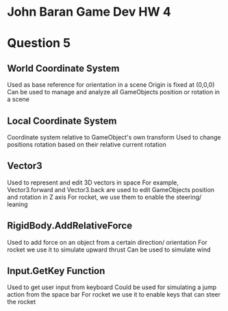 # John Baran Game Dev HW 4

# Question 5

## World Coordinate System
Used as base reference for orientation in a scene
Origin is fixed at (0,0,0)
Can be used to manage and analyze all GameObjects position or rotation in a scene <br>

## Local Coordinate System
Coordinate system relative to GameObject's own transform
Used to change positions rotation based on their relative current rotation

## Vector3
Used to represent and edit 3D vectors in space
For example, Vector3.forward and Vector3.back are used to edit GameObjects position and rotation in Z axis
For rocket, we use them to enable the steering/ leaning

## RigidBody.AddRelativeForce
Used to add force on an object from a certain direction/ orientation
For rocket we use it to simulate upward thrust
Can be used to simulate wind

## Input.GetKey Function
Used to get user input from keyboard
Could be used for simulating a jump action from the space bar
For rocket we use it to enable keys that can steer the rocket
